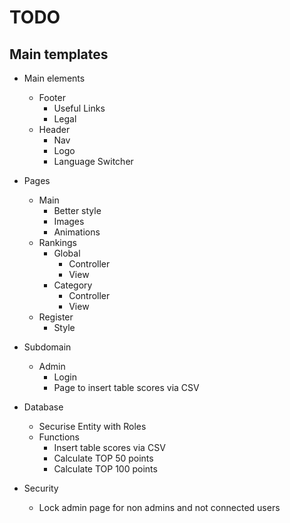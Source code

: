 # TODO

## Main templates
 + Main elements
   + Footer
      + Useful Links
      + Legal
   + Header
      + Nav
      + Logo
      + Language Switcher

 + Pages
   + Main 
      + Better style
      + Images
      + Animations
   + Rankings
      + Global
         + Controller
         + View
      + Category
         + Controller
         + View
   + Register
      + Style

 + Subdomain
   + Admin
      + Login 
      + Page to insert table scores via CSV

 + Database
   + Securise Entity with Roles
   + Functions
      + Insert table scores via CSV
      + Calculate TOP 50 points
      + Calculate TOP 100 points

 + Security
   + Lock admin page for non admins and not connected users
